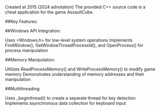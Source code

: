 Created at 2015
(2024 adnotation)
The provided C++ source code is a cheat application for the game AssaultCube.

##Key Features:

##Windows API Integration:

Uses <Windows.h> for low-level system operations
Implements FindWindow(), GetWindowThreadProcessId(), and OpenProcess() for process manipulation


##Memory Manipulation:

Utilizes ReadProcessMemory() and WriteProcessMemory() to modify game memory
Demonstrates understanding of memory addresses and their manipulation


##Multithreading:

Uses _beginthread() to create a separate thread for key detection
Implements asynchronous data collection for keyboard input

